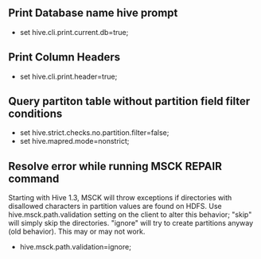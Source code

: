 ## Print Database name hive prompt
- set hive.cli.print.current.db=true;

## Print Column Headers
- set hive.cli.print.header=true;


## Query partiton table without partition field filter conditions 
- set hive.strict.checks.no.partition.filter=false;
- set hive.mapred.mode=nonstrict;

## Resolve error while running MSCK REPAIR command
Starting with Hive 1.3, MSCK will throw exceptions if directories with disallowed characters in partition values are found on HDFS. Use hive.msck.path.validation setting on the client to alter this behavior; "skip" will simply skip the directories. "ignore" will try to create partitions anyway (old behavior). This may or may not work.
- hive.msck.path.validation=ignore;
